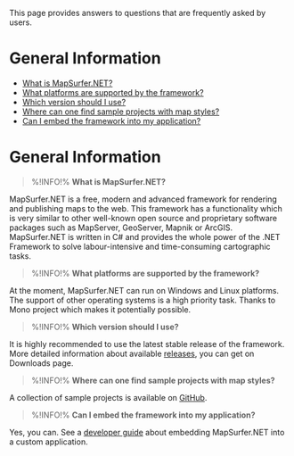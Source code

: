 This page provides answers to questions that are frequently asked by users.

# General Information #

- [What is MapSurfer.NET?](#What)
- [What platforms are supported by the framework?](#WhatOS)
- [Which version should I use?](#WhichVersion)
- [Where can one find sample projects with map styles?](#WhereSampleProjects)
- [Can I embed the framework into my application?](#CanEmbed)

# General Information #
>%!INFO!% <strong id="What">What is MapSurfer.NET?</strong>

MapSurfer.NET is a free, modern and advanced framework for rendering and publishing maps to the web. This framework has a functionality which is very similar to other well-known open source and proprietary software packages such as MapServer, GeoServer, Mapnik or ArcGIS. MapSurfer.NET is written in C# and provides the whole power of the .NET Framework to solve labour-intensive and time-consuming cartographic tasks.

>%!INFO!% <strong id="WhatOS">What platforms are supported by the framework?</strong>

At the moment, MapSurfer.NET can run on Windows and Linux platforms. The support of other operating systems is a high priority task. Thanks to Mono project which makes it potentially possible.

>%!INFO!% <strong id="WhichVersion">Which version should I use?</strong>

It is highly recommended to use the latest stable release of the framework. More detailed information about available [releases](release-notes.md), you can get on Downloads page.

>%!INFO!% <strong id="WhereSampleProjects">Where can one find sample projects with map styles?</strong>

A collection of sample projects is available on [GitHub](https://github.com/MapSurferNET/MapSurfer.NET-Examples).

>%!INFO!% <strong id="CanEmbed">Can I embed the framework into my application?</strong>

Yes, you can. See a [developer guide](devmanual/embedding-msn-in-custom-application.md) about embedding MapSurfer.NET into a custom application.
